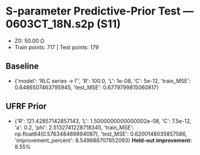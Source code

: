 # S-parameter Predictive-Prior Test — 0603CT_18N.s2p (S11)
- Z0: 50.00 Ω
- Train points: 717  |  Test points: 179

## Baseline
- {'model': 'RLC series -> Γ', 'R': 100.0, 'L': 1e-08, 'C': 5e-12, 'train_MSE': 0.6486507463795945, 'test_MSE': 0.6779799815060817}

## UFRF Prior
- {'R': 121.42857142857143, 'L': 1.5000000000000002e-08, 'C': 7.5e-12, 'a': 0.2, 'phi': 2.5132741228718345, 'train_MSE': np.float64(0.576348489894087), 'test_MSE': 0.6200148035857586, 'improvement_percent': 8.549688707852093}
**Held-out improvement:** 8.55%